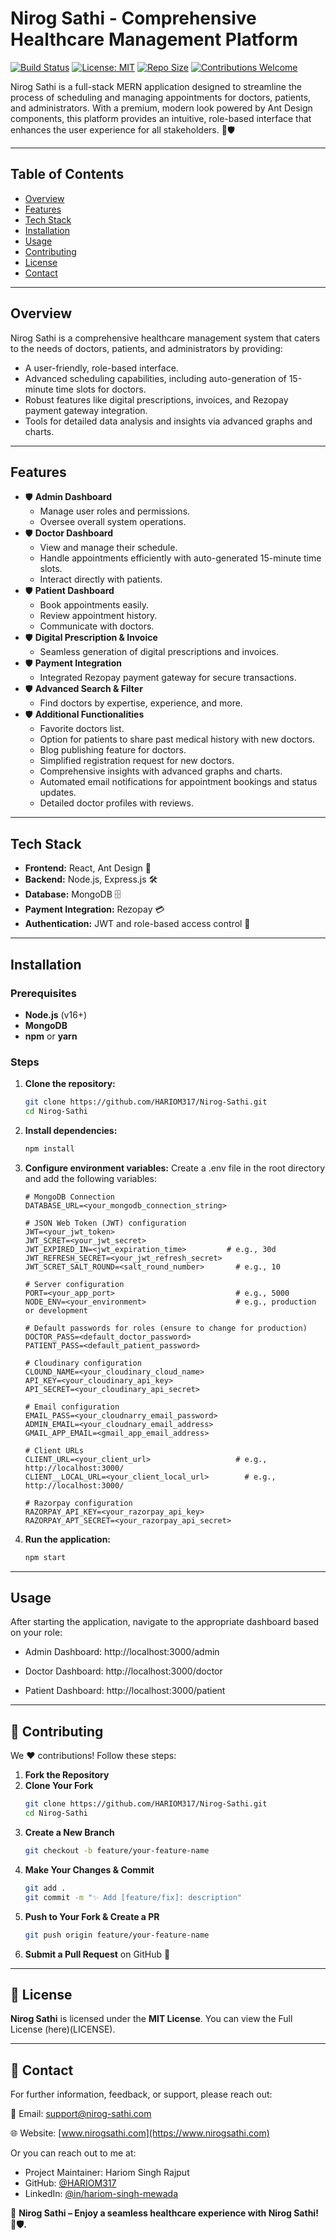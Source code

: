 # Nirog Sathi - Comprehensive Healthcare Management Platform

[![Build Status](https://img.shields.io/badge/build-passing-brightgreen.svg?style=for-the-badge)](https://github.com/HARIOM317/Nirog-Sathi) 
[![License: MIT](https://img.shields.io/badge/License-MIT-yellow.svg?style=for-the-badge)](LICENSE) 
[![Repo Size](https://img.shields.io/badge/repo%20size-25MB-blue.svg?style=for-the-badge)](https://github.com/HARIOM317/Nirog-Sathi) 
[![Contributions Welcome](https://img.shields.io/badge/contributions-welcome-orange.svg?style=for-the-badge)](https://github.com/HARIOM317/Nirog-Sathi)


Nirog Sathi is a full-stack MERN application designed to streamline the process of scheduling and managing appointments for doctors, patients, and administrators. With a premium, modern look powered by Ant Design components, this platform provides an intuitive, role-based interface that enhances the user experience for all stakeholders. 🚀🛡

---

## Table of Contents
- [Overview](#overview)
- [Features](#features)
- [Tech Stack](#tech-stack)
- [Installation](#installation)
- [Usage](#usage)
- [Contributing](#contributing)
- [License](#license)
- [Contact](#contact)

---

## Overview
Nirog Sathi is a comprehensive healthcare management system that caters to the needs of doctors, patients, and administrators by providing:
- A user-friendly, role-based interface.
- Advanced scheduling capabilities, including auto-generation of 15-minute time slots for doctors.
- Robust features like digital prescriptions, invoices, and Rezopay payment gateway integration.
- Tools for detailed data analysis and insights via advanced graphs and charts.

---

## Features
- 🛡 **Admin Dashboard**
  - Manage user roles and permissions.
  - Oversee overall system operations.
- 🛡 **Doctor Dashboard**
  - View and manage their schedule.
  - Handle appointments efficiently with auto-generated 15-minute time slots.
  - Interact directly with patients.
- 🛡 **Patient Dashboard**
  - Book appointments easily.
  - Review appointment history.
  - Communicate with doctors.
- 🛡 **Digital Prescription & Invoice**
  - Seamless generation of digital prescriptions and invoices.
- 🛡 **Payment Integration**
  - Integrated Rezopay payment gateway for secure transactions.
- 🛡 **Advanced Search & Filter**
  - Find doctors by expertise, experience, and more.
- 🛡 **Additional Functionalities**
  - Favorite doctors list.
  - Option for patients to share past medical history with new doctors.
  - Blog publishing feature for doctors.
  - Simplified registration request for new doctors.
  - Comprehensive insights with advanced graphs and charts.
  - Automated email notifications for appointment bookings and status updates.
  - Detailed doctor profiles with reviews.

---

## Tech Stack
- **Frontend:** React, Ant Design 🎨
- **Backend:** Node.js, Express.js 🛠
- **Database:** MongoDB 🗄
- **Payment Integration:** Rezopay 💳
- **Authentication:** JWT and role-based access control 🔐

---

## Installation

### Prerequisites
- **Node.js** (v16+)
- **MongoDB**
- **npm** or **yarn**

### Steps
1. **Clone the repository:**

   ```bash
   git clone https://github.com/HARIOM317/Nirog-Sathi.git
   cd Nirog-Sathi
   ```

   
2. **Install dependencies:**

    ```bash
    npm install
    ```

3. **Configure environment variables:** Create a .env file in the root directory and add the following variables:
    ```env
    # MongoDB Connection
    DATABASE_URL=<your_mongodb_connection_string>
    
    # JSON Web Token (JWT) configuration
    JWT=<your_jwt_token>
    JWT_SCRET=<your_jwt_secret>
    JWT_EXPIRED_IN=<jwt_expiration_time>         # e.g., 30d
    JWT_REFRESH_SECRET=<your_jwt_refresh_secret>
    JWT_SCRET_SALT_ROUND=<salt_round_number>       # e.g., 10
    
    # Server configuration
    PORT=<your_app_port>                           # e.g., 5000
    NODE_ENV=<your_environment>                    # e.g., production or development
    
    # Default passwords for roles (ensure to change for production)
    DOCTOR_PASS=<default_doctor_password>
    PATIENT_PASS=<default_patient_password>
    
    # Cloudinary configuration
    CLOUND_NAME=<your_cloudinary_cloud_name>
    API_KEY=<your_cloudinary_api_key>
    API_SECRET=<your_cloudinary_api_secret>
    
    # Email configuration
    EMAIL_PASS=<your_cloudnarry_email_password>
    ADMIN_EMAIL=<your_cloudnary_email_address>
    GMAIL_APP_EMAIL=<gmail_app_email_address>
    
    # Client URLs
    CLIENT_URL=<your_client_url>                   # e.g., http://localhost:3000/
    CLIENT__LOCAL_URL=<your_client_local_url>        # e.g., http://localhost:3000/
    
    # Razorpay configuration
    RAZORPAY_API_KEY=<your_razorpay_api_key>
    RAZORPAY_APT_SECRET=<your_razorpay_api_secret>
    ```


4. **Run the application:**

    ```bash
    npm start
    ```

---

## Usage

After starting the application, navigate to the appropriate dashboard based on your role:

  - Admin Dashboard: http://localhost:3000/admin

  - Doctor Dashboard: http://localhost:3000/doctor

  - Patient Dashboard: http://localhost:3000/patient

---

## 🤝 Contributing

We ❤️ contributions! Follow these steps:

1. **Fork the Repository**
2. **Clone Your Fork**
    ```bash
    git clone https://github.com/HARIOM317/Nirog-Sathi.git
    cd Nirog-Sathi
    ```
3. **Create a New Branch**
    ```bash
    git checkout -b feature/your-feature-name
    ```
4. **Make Your Changes & Commit**
    ```bash
    git add .
    git commit -m "✨ Add [feature/fix]: description"
    ```
5. **Push to Your Fork & Create a PR**
    ```bash
    git push origin feature/your-feature-name
    ```
6. **Submit a Pull Request** on GitHub 🚀

---

## 📜 License

**Nirog Sathi** is licensed under the **MIT License**. You can view the Full License (here)(LICENSE).

---

## 📩 Contact

For further information, feedback, or support, please reach out:

📧 Email: [support@nirog-sathi.com](mailto:support@nirog-sathi.com)

🌐 Website: [www.nirogsathi.com](https://www.nirogsathi.com)

Or you can reach out to me at:
  - Project Maintainer: Hariom Singh Rajput
  - GitHub: [@HARIOM317](https://github.com/HARIOM317)
  - LinkedIn: [@in/hariom-singh-mewada](https://www.linkedin.com/in/hariom-singh-mewada/)


🚀 **Nirog Sathi – Enjoy a seamless healthcare experience with Nirog Sathi! 🚀🛡.**
